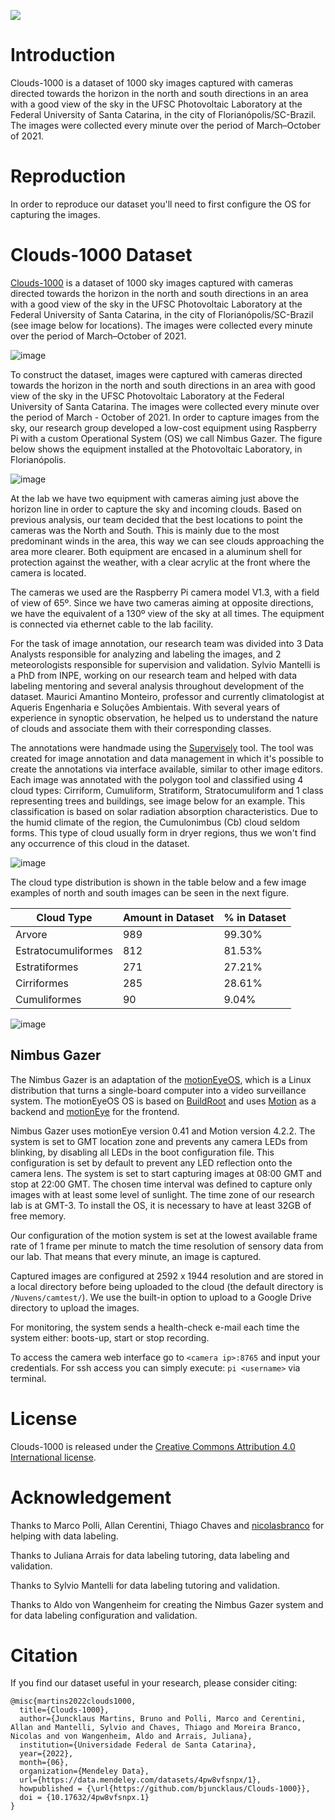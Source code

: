 ![](https://user-images.githubusercontent.com/9988985/178505572-7009ffeb-1e24-4615-a423-60d35ffe7936.png)


# Introduction

Clouds-1000 is a dataset of 1000 sky images captured with cameras directed towards the horizon in the north and south directions in an area with a good view of the sky in the UFSC Photovoltaic Laboratory at the Federal University of Santa Catarina, in the city of Florianópolis/SC-Brazil. The images were collected every minute over the period of March–October of 2021.

# Reproduction
In order to reproduce our dataset you'll need to first configure the OS for capturing the images.

# Clouds-1000 Dataset
[Clouds-1000](https://data.mendeley.com/datasets/4pw8vfsnpx/1) is a dataset of 1000 sky images captured with cameras directed towards the horizon in the north and south directions in an area with a good view of the sky in the UFSC Photovoltaic Laboratory at the Federal University of Santa Catarina, in the city of Florianópolis/SC-Brazil (see image below for locations). The images were collected every minute over the period of March–October of 2021.

![image](https://user-images.githubusercontent.com/9988985/178502394-cd5824e3-5828-426f-a2be-1cd4e152933b.png)

To construct the dataset, images were captured with cameras directed towards the horizon in the north and south directions in an area with good view of the sky in the UFSC Photovoltaic Laboratory at the Federal University of Santa Catarina. The images were collected every minute over the period of March - October of 2021. In order to capture images from the sky, our research group developed a low-cost equipment using Raspberry Pi with a custom Operational System (OS) we call Nimbus Gazer. The figure below shows the equipment installed at the Photovoltaic Laboratory, in Florianópolis.

![image](https://user-images.githubusercontent.com/9988985/177363154-aeab6245-f264-4308-8974-34c8f8eda128.png)

At the lab we have two equipment with cameras aiming just above the horizon line in order to capture the sky and incoming clouds. Based on previous analysis, our team decided that the best locations to point the cameras was the North and South. This is mainly due to the most predominant winds in the area, this way we can see clouds approaching the area more clearer. Both equipment are encased in a aluminum shell for protection against the weather, with a clear acrylic at the front where the camera is located.

The cameras we used are the Raspberry Pi camera model V1.3, with a field of view of 65º. Since we have two cameras aiming at opposite directions, we have the equivalent of a 130º view of the sky at all times. The equipment is connected via ethernet cable to the lab facility.

For the task of image annotation, our research team was divided into 3 Data Analysts responsible for analyzing and labeling the images, and 2 meteorologists responsible for supervision and validation. Sylvio Mantelli is a PhD from INPE, working on our research team and helped with data labeling mentoring and several analysis throughout development of the dataset. Maurici Amantino Monteiro, professor and currently climatologist at Aqueris Engenharia e Soluções Ambientais. With several years of experience in synoptic observation, he helped us to understand the nature of clouds and associate them with their corresponding classes.

The annotations were handmade using the [Supervisely](https://supervise.ly/) tool. The tool was created for image annotation and data management in which it's possible to create the annotations via interface available, similar to other image editors. Each image was annotated with the polygon tool and classified using 4 cloud types: Cirriform, Cumuliform, Stratiform, Stratocumuliform and 1 class representing trees and buildings, see image below for an example. This classification is based on solar radiation absorption characteristics. Due to the humid climate of the region, the Cumulonimbus (Cb) cloud seldom forms. This type of cloud usually form in dryer regions, thus we won't find any occurrence of this cloud in the dataset.

![image](https://user-images.githubusercontent.com/9988985/178505389-8f7c00c7-2a4c-40d6-b48a-1cf0abc73844.png)


The cloud type distribution is shown in the table below and a few image examples of north and south images can be seen in the next figure.

| Cloud Type      | Amount in Dataset | % in Dataset |
| ----------- | ----------- | ----------- |
| Arvore      | 989       | 99.30%       |
| Estratocumuliformes   | 812        | 81.53%        |
| Estratiformes      | 271       | 27.21%       |
| Cirriformes   | 285        | 28.61%        |
| Cumuliformes      | 90       | 9.04%       |

![image](https://user-images.githubusercontent.com/9988985/177363896-b2132747-e175-4b1a-b7ea-8d82e31811de.png)


## Nimbus Gazer
The Nimbus Gazer is an adaptation of the [motionEyeOS](https://github.com/motioneye-project/motioneyeos/wiki), which is a Linux distribution that turns a single-board computer into a video surveillance system. The motionEyeOS OS is based on [BuildRoot](http://buildroot.uclibc.org/) and uses [Motion](https://motion-project.github.io/) as a backend and [motionEye](https://github.com/ccrisan/motioneye/) for the frontend.

Nimbus Gazer uses motionEye version 0.41 and Motion version 4.2.2. The system is set to GMT location zone and prevents any camera LEDs from blinking, by disabling all LEDs in the boot configuration file. This configuration is set by default to prevent any LED reflection onto the camera lens. The system is set to start capturing images at 08:00 GMT and stop at 22:00 GMT. The chosen time interval was defined to capture only images with at least some level of sunlight. The time zone of our research lab is at GMT-3. To install the OS, it is necessary to have at least 32GB of free memory.

Our configuration of the motion system is set at the lowest available frame rate of 1 frame per minute to match the time resolution of sensory data from our lab. That means that every minute, an image is captured.

Captured images are configured at 2592 x 1944 resolution and are stored in a local directory before being uploaded to the cloud (the default directory is `/Nuvens/camtest/`). We use the built-in option to upload to a Google Drive directory to upload the images.

For monitoring, the system sends a health-check e-mail each time the system either: boots-up, start or stop recording.

To access the camera web interface go to `<camera ip>:8765` and input your credentials. For ssh access you can  simply execute: `pi <username>` via terminal.


# License
Clouds-1000 is released under the [Creative Commons Attribution 4.0 International license](https://github.com/bjuncklaus/Clouds-1000/blob/main/LICENSE).

# Acknowledgement
Thanks to Marco Polli, Allan Cerentini, Thiago Chaves and [nicolasbranco](https://github.com/nicolasbranco) for helping with data labeling.
  
  Thanks to Juliana Arrais for data labeling tutoring, data labeling and validation.
  
  Thanks to Sylvio Mantelli for data labeling tutoring and validation.
  
  Thanks to Aldo von Wangenheim for creating the Nimbus Gazer system and for data labeling configuration and validation.

# Citation
If you find our dataset useful in your research, please consider citing:

    @misc{martins2022clouds1000,
      title={Clouds-1000},
      author={Juncklaus Martins, Bruno and Polli, Marco and Cerentini, Allan and Mantelli, Sylvio and Chaves, Thiago and Moreira Branco, Nicolas and von Wangenheim, Aldo and Arrais, Juliana},
	  institution={Universidade Federal de Santa Catarina},
      year={2022},
	  month={06},
      organization={Mendeley Data},
	  url={https://data.mendeley.com/datasets/4pw8vfsnpx/1},
	  howpublished = {\url{https://github.com/bjuncklaus/Clouds-1000}},
	  doi = {10.17632/4pw8vfsnpx.1}
    }
